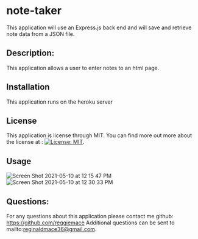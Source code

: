 # note-taker

This application will use an Express.js back end and will save and retrieve note data from a JSON file.

## Description:

This application allows a user to enter notes to an html page.

## Installation

This application runs on the heroku server

## License

This application is license through MIT. You can find more out more about the license at : [![License: MIT](https://img.shields.io/badge/License-MIT-yellow.svg)](https://opensource.org/licenses/MIT).

## Usage

![Screen Shot 2021-05-10 at 12 15 47 PM](https://user-images.githubusercontent.com/54730132/117693165-ba5a9080-b18b-11eb-8214-21c6554e2cdb.png)
![Screen Shot 2021-05-10 at 12 30 33 PM](https://user-images.githubusercontent.com/54730132/117693182-c0e90800-b18b-11eb-8174-11239a407067.png)

## Questions:

For any questions about this application please contact me github: https://github.com/reggiemace
Additional questions can be sent to mailto:reginaldmace36@gmail.com.
